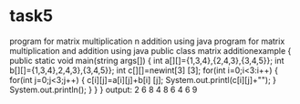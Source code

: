 # task5
program for matrix multiplication n addition using java
program for matrix multiplication and addition   using java
public class matrix additionexample
{
public static void main(string args[])
{
int a[][]={1,3,4},{2,4,3},{3,4,5}};
int b[][]={1,3,4},2,4,3},{3,4,5}};
int c[][]=newint[3]
[3];
for(int i=0;i<3:i++)
{
for(int j=0;j<3;j++)
{
c[i][j]=a[i][j]+b[i]
[j];
System.out.printl(c[i][j]+"");
}
System.out.println();
}
}
}
output:
2 6 8
4 8 6
4 6 9

